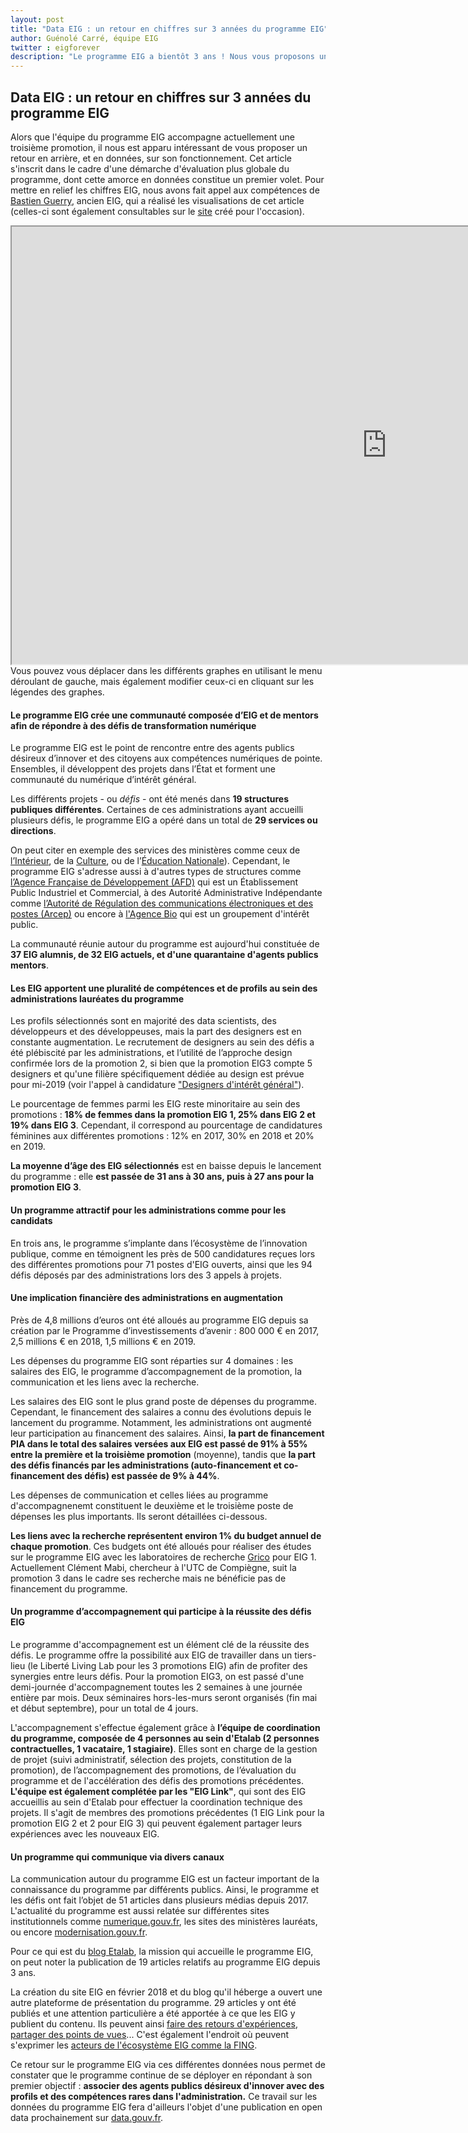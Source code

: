```yaml
---
layout: post
title: "Data EIG : un retour en chiffres sur 3 années du programme EIG"
author: Guénolé Carré, équipe EIG
twitter : eigforever
description: "Le programme EIG a bientôt 3 ans ! Nous vous proposons une rétrospective du programme en données chiffrées, découvrez-les ! "
---
```


## Data EIG : un retour en chiffres sur 3 années du programme EIG

Alors que l'équipe du programme EIG accompagne actuellement une troisième promotion, il nous est apparu intéressant de vous proposer un retour en arrière, et en données, sur son fonctionnement. Cet article s'inscrit dans le cadre d'une démarche d'évaluation plus globale du programme, dont cette amorce en données constitue un premier volet.
Pour mettre en relief les chiffres EIG, nous avons fait appel aux compétences de [Bastien Guerry](https://entrepreneur-interet-general.etalab.gouv.fr/communaute/2018/bastien-guerry.html), ancien EIG, qui a réalisé les visualisations de cet article (celles-ci sont également consultables sur le [site](https://data.eig-forever.org/) créé pour l'occasion).

<iframe width="1200" height="700" src="https://data.eig-forever.org/#promo"> </iframe>
Vous pouvez vous déplacer dans les différents graphes en utilisant le menu déroulant de gauche, mais également modifier ceux-ci en cliquant sur les légendes des graphes. 


#### Le programme EIG crée une communauté composée d’EIG et de mentors afin de répondre à des défis de transformation numérique


Le programme EIG est le point de rencontre entre des agents publics désireux d’innover et des citoyens aux compétences numériques de pointe. Ensembles, il développent des projets dans l’État et forment une communauté du numérique d’intérêt général.

Les différents projets - ou _défis_ - ont été menés dans **19 structures publiques différentes**. Certaines de ces administrations ayant accueilli plusieurs défis, le programme EIG a opéré dans un total de **29 services ou directions**.

On peut citer en exemple des services des ministères comme ceux de [l’Intérieur](https://entrepreneur-interet-general.etalab.gouv.fr/defis/2019/iaflash.html), de la [Culture](https://entrepreneur-interet-general.etalab.gouv.fr/defis/2017/mcc-inventaire-des-orgues.html), ou de l’[Éducation Nationale](https://entrepreneur-interet-general.etalab.gouv.fr/defis/2017/mesri-magical-merge-machine.html)). Cependant, le programme EIG s'adresse aussi à d'autres types de structures comme [l’Agence Française de Développement (AFD)](https://entrepreneur-interet-general.etalab.gouv.fr/defis/2017/afd-geodata.html) qui est un Établissement Public Industriel et Commercial, à des Autorité Administrative Indépendante comme [l’Autorité de Régulation des communications électroniques et des postes (Arcep)](https://entrepreneur-interet-general.etalab.gouv.fr/defis/2019/datareg.html) ou encore à [l'Agence Bio](https://www.agencebio.org/) qui est un groupement d'intérêt public.

La communauté réunie autour du programme est aujourd'hui constituée de **37 EIG alumnis, de 32 EIG actuels, et d'une quarantaine d'agents publics mentors**.

#### Les EIG apportent une pluralité de compétences et de profils au sein des administrations lauréates du programme
                                      
Les profils sélectionnés sont en majorité des data scientists, des développeurs et des développeuses, mais la part des designers est en constante augmentation. Le recrutement de designers au sein des défis a été plébiscité par les administrations, et l’utilité de l’approche design confirmée lors de la promotion 2, si bien que la promotion EIG3 compte 5 designers et qu'une filière spécifiquement dédiée au design est prévue pour mi-2019 (voir l'appel à candidature ["Designers d'intérêt général"](https://www.numerique.gouv.fr/actualites/candidatez-designers-interet-general-ux-ui/)). 

Le pourcentage de femmes parmi les EIG reste minoritaire au sein des promotions : **18% de femmes dans la promotion EIG 1, 25% dans EIG 2 et 19% dans EIG 3**. Cependant, il correspond au pourcentage de candidatures féminines aux différentes promotions : 12% en 2017, 30% en 2018 et 20% en 2019. 

**La moyenne d’âge des EIG sélectionnés** est en baisse depuis le lancement du programme : elle **est passée de 31 ans à 30 ans, puis à 27 ans pour la promotion EIG 3**.

#### Un programme attractif pour les administrations comme pour les candidats

En trois ans, le programme s’implante dans l’écosystème de l’innovation publique, comme en témoignent les près de 500 candidatures reçues lors des différentes promotions pour 71 postes d'EIG ouverts, ainsi que les 94 défis déposés par des administrations lors des 3 appels à projets.

#### Une implication financière des administrations en augmentation

Près de 4,8 millions d’euros ont été alloués au programme EIG depuis sa création par le Programme d’investissements d’avenir : 800 000 € en 2017, 2,5 millions € en 2018, 1,5 millions € en 2019.

Les dépenses du programme EIG sont réparties sur 4 domaines : les salaires des EIG, le programme d’accompagnement de la promotion, la communication et les liens avec la recherche. 

Les salaires des EIG sont le plus grand poste de dépenses du programme. Cependant, le financement des salaires a connu des évolutions depuis le lancement du programme. Notamment, les administrations ont augmenté leur participation au financement des salaires. Ainsi, **la part de financement PIA dans le total des salaires versées aux EIG est passé de 91% à 55% entre la première et la troisième promotion** (moyenne), tandis que **la part des défis financés par les administrations (auto-financement et co-financement des défis) est passée de 9% à 44%**.

Les dépenses de communication et celles liées au programme d'accompagnenemt constituent le deuxième et le troisième poste de dépenses les plus importants. Ils seront détaillées ci-dessous.

**Les liens avec la recherche représentent environ 1% du budget annuel de chaque promotion**. Ces budgets ont été alloués pour réaliser des études sur le programme EIG avec les laboratoires de recherche [Grico](http://www.grico.fr/) pour EIG 1. Actuellement Clément Mabi, chercheur à l'UTC de Compiègne, suit la promotion 3 dans le cadre ses recherche mais ne bénéficie pas de financement du programme.

#### Un programme d’accompagnement qui participe à la réussite des défis EIG

Le programme d'accompagnement est un élément clé de la réussite des défis. Le programme offre la possibilité aux EIG de travailler dans un tiers-lieu (le Liberté Living Lab pour les 3 promotions EIG) afin de profiter des synergies entre leurs défis. 
Pour la promotion EIG3, on est passé d'une demi-journée d'accompagnement toutes les 2 semaines à une journée entière par mois. Deux séminaires hors-les-murs seront organisés (fin mai et début septembre), pour un total de 4 jours.

L'accompagnement s'effectue également grâce à **l’équipe de coordination du programme, composée de 4 personnes au sein d'Etalab (2 personnes contractuelles, 1 vacataire, 1 stagiaire)**. Elles sont en charge de la gestion de projet (suivi administratif, sélection des projets, constitution de la promotion), de l’accompagnement des promotions, de l’évaluation du programme et de l'accélération des défis des promotions précédentes. **L'équipe est également complétée par les "EIG Link"**, qui sont des EIG accueillis au sein d'Etalab pour effectuer la coordination technique des projets. Il s'agit de membres des promotions précédentes (1 EIG Link pour la promotion EIG 2 et 2 pour EIG 3) qui peuvent également partager leurs expériences avec les nouveaux EIG.

#### Un programme qui communique via divers canaux

La communication autour du programme EIG est un facteur important de la connaissance du programme par différents publics. Ainsi, le programme et les défis ont fait l’objet de 51 articles dans plusieurs médias depuis 2017. L'actualité du programme est aussi relatée sur différentes sites institutionnels comme [numerique.gouv.fr](https://numerique.gouv.fr/), les sites des ministères lauréats, ou encore [modernisation.gouv.fr](https://www.modernisation.gouv.fr/).

Pour ce qui est du [blog Etalab](https://www.etalab.gouv.fr/), la mission qui accueille le programme EIG, on peut noter la publication de 19 articles relatifs au programme EIG depuis 3 ans.

La création du site EIG en février 2018 et du blog qu'il héberge a ouvert une autre plateforme de présentation du programme. 29 articles y ont été publiés et une attention particulière a été apportée à ce que les EIG y publient du contenu. Ils peuvent ainsi [faire des retours d'expériences](https://entrepreneur-interet-general.etalab.gouv.fr/blog/2018/11/15/retour-experience-defi-brigade-numerique.html), [partager des points de vues](https://entrepreneur-interet-general.etalab.gouv.fr/blog/2018/05/29/pourquoi-devenir-eig)...  C'est également l'endroit où peuvent s'exprimer les [acteurs de l'écosystème EIG comme la FING](https://entrepreneur-interet-general.etalab.gouv.fr/blog/2018/10/15/fing-algo.html).


Ce retour sur le programme EIG via ces différentes données nous permet de constater que le programme continue de se déployer en répondant à son premier objectif : **associer des agents publics désireux d'innover avec des profils et des compétences rares dans l'administration.** Ce travail sur les données du programme EIG fera d'ailleurs l'objet d'une publication en open data prochainement sur [data.gouv.fr](https://www.data.gouv.fr/fr/).
